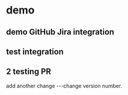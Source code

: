 # demo
demo GitHub Jira integration 
--
test integration
--
2 testing PR
--
add another change
---change version number.